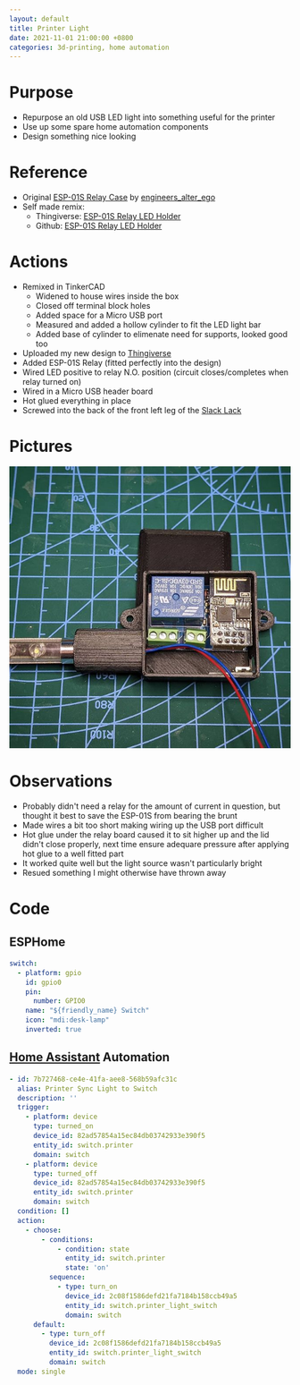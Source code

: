 ```yaml
---
layout: default
title: Printer Light
date: 2021-11-01 21:00:00 +0800
categories: 3d-printing, home automation
---
```


# Purpose
- Repurpose an old USB LED light into something useful for the printer
- Use up some spare home automation components
- Design something nice looking

# Reference
- Original [ESP-01S Relay Case](https://www.thingiverse.com/thing:4705385) by [engineers_alter_ego](https://www.thingiverse.com/engineers_alter_ego/designs)
- Self made remix:
  - Thingiverse: [ESP-01S Relay LED Holder](https://www.thingiverse.com/thing:5077707)
  - Github: [ESP-01S Relay LED Holder](/assets/stl/2021-11-01-printer-light.stl)

# Actions
- Remixed in TinkerCAD
  - Widened to house wires inside the box
  - Closed off terminal block holes
  - Added space for a Micro USB port
  - Measured and added a hollow cylinder to fit the LED light bar
  - Added base of cylinder to elimenate need for supports, looked good too
- Uploaded my new design to [Thingiverse](https://www.thingiverse.com/thing:5077707)
- Added ESP-01S Relay (fitted perfectly into the design)
- Wired LED positive to relay N.O. position (circuit closes/completes when relay turned on)
- Wired in a Micro USB header board
- Hot glued everything in place
- Screwed into the back of the front left leg of the [Slack Lack](https://www.thingiverse.com/thing:3485510)

# Pictures
![printer-light](/assets/img/2021-11-01-printer-light.jpg)

# Observations
- Probably didn't need a relay for the amount of current in question, but thought it best to save the ESP-01S from bearing the brunt
- Made wires a bit too short making wiring up the USB port difficult
- Hot glue under the relay board caused it to sit higher up and the lid didn't close properly, next time ensure adequare pressure after applying hot glue to a well fitted part
- It worked quite well but the light source wasn't particularly bright
- Resued something I might otherwise have thrown away


# Code
## ESPHome
```yaml
switch:
  - platform: gpio
    id: gpio0
    pin:
      number: GPIO0
    name: "${friendly_name} Switch"
    icon: "mdi:desk-lamp"
    inverted: true
```
## [Home Assistant](https://www.home-assistant.io/) Automation
```yaml
- id: 7b727468-ce4e-41fa-aee8-568b59afc31c
  alias: Printer Sync Light to Switch
  description: ''
  trigger:
    - platform: device
      type: turned_on
      device_id: 82ad57854a15ec84db03742933e390f5
      entity_id: switch.printer
      domain: switch
    - platform: device
      type: turned_off
      device_id: 82ad57854a15ec84db03742933e390f5
      entity_id: switch.printer
      domain: switch
  condition: []
  action:
    - choose:
        - conditions:
            - condition: state
              entity_id: switch.printer
              state: 'on'
          sequence:
            - type: turn_on
              device_id: 2c08f1586defd21fa7184b158ccb49a5
              entity_id: switch.printer_light_switch
              domain: switch
      default:
        - type: turn_off
          device_id: 2c08f1586defd21fa7184b158ccb49a5
          entity_id: switch.printer_light_switch
          domain: switch
  mode: single
```

